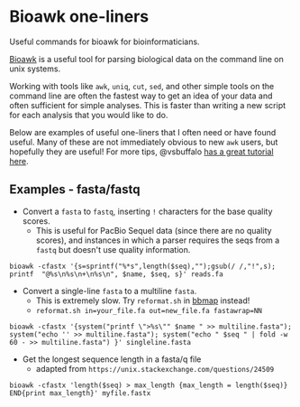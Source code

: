 # Bioawk one-liners
Useful commands for bioawk for bioinformaticians.

[Bioawk](https://github.com/lh3/bioawk) is a useful tool for parsing biological data on the command line on unix systems. 

Working with tools like `awk`, `uniq`, `cut`, `sed`, and other simple tools on the command line are often the fastest way to get an idea of your data and often sufficient for simple analyses. This is faster than writing a new script for each analysis that you would like to do.

Below are examples of useful one-liners that I often need or have found useful. Many of these are not immediately obvious to new `awk` users, but hopefully they are useful! For more tips, @vsbuffalo [has a great tutorial here](https://github.com/vsbuffalo/bioawk-tutorial).

## Examples - fasta/fastq

- Convert a `fasta` to `fastq`, inserting `!` characters for the base quality scores. 
  - This is useful for PacBio Sequel data (since there are no quality scores), and instances in which a parser requires the seqs from a `fastq` but doesn't use quality information.

```
bioawk -cfastx '{s=sprintf("%*s",length($seq),"");gsub(/ /,"!",s); printf  "@%s\n%s\n+\n%s\n", $name, $seq, s}' reads.fa
```

- Convert a single-line `fasta` to a multiline `fasta`.
  - This is extremely slow. Try `reformat.sh` in [bbmap](https://sourceforge.net/projects/bbmap/) instead!
  - `reformat.sh in=your_file.fa out=new_file.fa fastawrap=NN`

```
bioawk -cfastx '{system("printf \">%s\"" $name " >> multiline.fasta"); system("echo '' >> multiline.fasta"); system("echo " $seq " | fold -w 60 - >> multiline.fasta") }' singleline.fasta
```

- Get the longest sequence length in a fasta/q file
  - adapted from `https://unix.stackexchange.com/questions/24509`

```
bioawk -cfastx 'length($seq) > max_length {max_length = length($seq)} END{print max_length}' myfile.fastx
```

